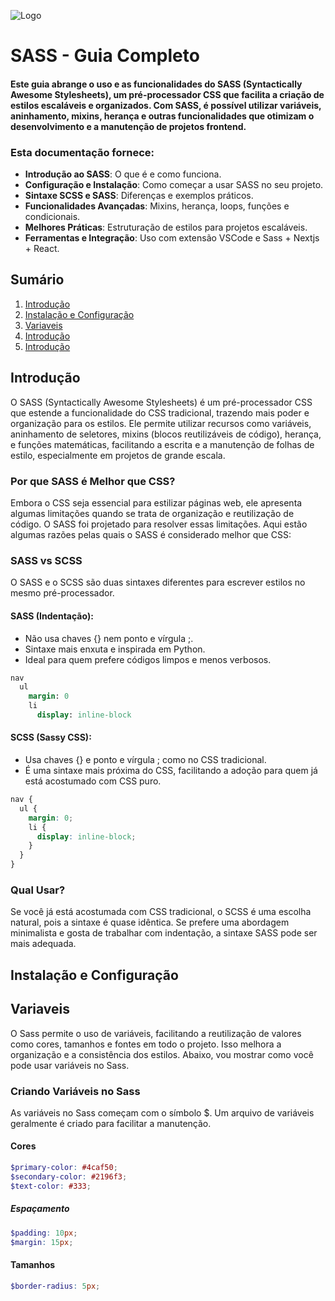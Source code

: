 
![Logo](https://sass-lang.com/assets/img/logos/logo.svg)


# SASS - Guia Completo

#### Este guia abrange o uso e as funcionalidades do SASS (Syntactically Awesome Stylesheets), um pré-processador CSS que facilita a criação de estilos escaláveis e organizados. Com SASS, é possível utilizar variáveis, aninhamento, mixins, herança e outras funcionalidades que otimizam o desenvolvimento e a manutenção de projetos frontend.

### Esta documentação fornece:

- **Introdução ao SASS**: O que é e como funciona.
- **Configuração e Instalação**: Como começar a usar SASS no seu projeto.
- **Sintaxe SCSS e SASS**: Diferenças e exemplos práticos.
- **Funcionalidades Avançadas**: Mixins, herança, loops, funções e condicionais.
- **Melhores Práticas**: Estruturação de estilos para projetos escaláveis.
- **Ferramentas e Integração**: Uso com extensão VSCode e Sass + Nextjs + React.


## Sumário
1. [Introdução](#introdução)
2. [Instalação e Configuração](#instalação-e-configuração)
3. [Variaveis](#variaveis)
4. [Introdução](#introdução)
5. [Introdução](#introdução)

## Introdução

O SASS (Syntactically Awesome Stylesheets) é um pré-processador CSS que estende a funcionalidade do CSS tradicional, trazendo mais poder e organização para os estilos. Ele permite utilizar recursos como variáveis, aninhamento de seletores, mixins (blocos reutilizáveis de código), herança, e funções matemáticas, facilitando a escrita e a manutenção de folhas de estilo, especialmente em projetos de grande escala.

### Por que SASS é Melhor que CSS?
Embora o CSS seja essencial para estilizar páginas web, ele apresenta algumas limitações quando se trata de organização e reutilização de código. O SASS foi projetado para resolver essas limitações. Aqui estão algumas razões pelas quais o SASS é considerado melhor que CSS:

### SASS vs SCSS
O SASS e o SCSS são duas sintaxes diferentes para escrever estilos no mesmo pré-processador.

#### SASS (Indentação):

- Não usa chaves {} nem ponto e vírgula ;.
- Sintaxe mais enxuta e inspirada em Python.
- Ideal para quem prefere códigos limpos e menos verbosos.

```sass
nav
  ul
    margin: 0
    li
      display: inline-block

```

#### SCSS (Sassy CSS):

- Usa chaves {} e ponto e vírgula ; como no CSS tradicional.
- É uma sintaxe mais próxima do CSS, facilitando a adoção para quem já está acostumado com CSS puro.

```scss
nav {
  ul {
    margin: 0;
    li {
      display: inline-block;
    }
  }
}
```

### Qual Usar?
Se você já está acostumada com CSS tradicional, o SCSS é uma escolha natural, pois a sintaxe é quase idêntica.
Se prefere uma abordagem minimalista e gosta de trabalhar com indentação, a sintaxe SASS pode ser mais adequada.
## Instalação e Configuração
## Variaveis

O Sass permite o uso de variáveis, facilitando a reutilização de valores como cores, tamanhos e fontes em todo o projeto. Isso melhora a organização e a consistência dos estilos. Abaixo, vou mostrar como você pode usar variáveis no Sass.

### Criando Variáveis no Sass
As variáveis no Sass começam com o símbolo $. Um arquivo de variáveis geralmente é criado para facilitar a manutenção.

#### Cores
```scss
$primary-color: #4caf50;
$secondary-color: #2196f3;
$text-color: #333;
```

##### Espaçamento
```scss
$padding: 10px;
$margin: 15px;
```

#### Tamanhos
```scss
$border-radius: 5px;
```
